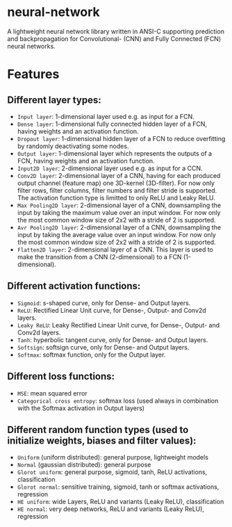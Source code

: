# neural-network
A lightweight neural network library written in ANSI-C supporting prediction and backpropagation for Convolutional- (CNN) and Fully Connected  (FCN) neural networks.

# Features

## Different layer types:
- `Input layer`: 1-dimensional layer used e.g. as input for a FCN.
- `Dense layer`: 1-dimensional fully connected hidden layer of a FCN, having weights and an activation function.
- `Dropout layer`: 1-dimensional hidden layer of a FCN to reduce overfitting by randomly deactivating some nodes.
- `Output layer`: 1-dimensional layer which represents the outputs of a FCN, having weights and an activation function.
- `Input2D layer`: 2-dimensional layer used e.g. as input for a CCN.
- `Conv2D layer`: 2-dimensional layer of a CNN, having for each produced output channel (feature map) one 3D-kernel (3D-filter).
  For now only filter rows, filter columns, filter numbers and filter stride is supported. The activation function type is limitted to only ReLU and Leaky ReLU.
- `Max Pooling2D layer`: 2-dimensional layer of a CNN, downsampling the input by taking the maximum value over an input window.
  For now only the most common window size of 2x2 with a stride of 2 is supported.
- `Avr Pooling2D layer`: 2-dimensional layer of a CNN, downsampling the input by taking the average value over an input window.
  For now only the most common window size of 2x2 with a stride of 2 is supported.
- `Flatten2D layer`: 2-dimensional layer of a CNN. This layer is used to make the transition from a CNN (2-dimensional) to a FCN (1-dimensional).

## Different activation functions:
- `Sigmoid`: s-shaped curve, only for Dense- and Output layers.
- `ReLU`: Rectified Linear Unit curve, for Dense-, Output- and Conv2d layers.
- `Leaky ReLU`: Leaky Rectified Linear Unit curve, for Dense-, Output- and Conv2d layers.
- `Tanh`: hyperbolic tangent curve, only for Dense- and Output layers.
- `Softsign`: softsign curve, only for Dense- and Output layers.
- `Softmax`: softmax function, only for the Output layer.

## Different loss functions:
- `MSE`: mean squared error
- `Categorical cross entropy`: softmax loss (used always in combination with the Softmax activation in Output layers)

## Different random function types (used to initialize weights, biases and filter values):
- `Uniform` (uniform distributed): general purpose, lightweight models
- `Normal` (gaussian distributed): general purpose
- `Glorot uniform`: general purpose, sigmoid, tanh, ReLU activations, classification
- `Glorot normal`: sensitive training, sigmoid, tanh or softmax activations, regression
- `HE uniform`: wide Layers, ReLU and variants (Leaky ReLU), classification
- `HE normal`: very deep networks, ReLU and variants (Leaky ReLU), regression


